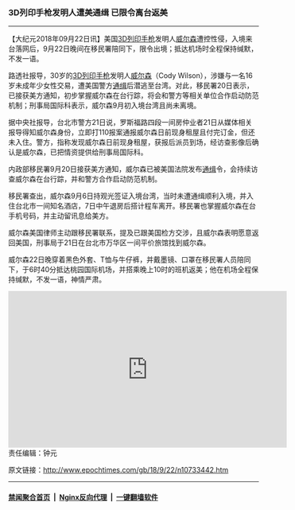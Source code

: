 ### 3D列印手枪发明人遭美通缉 已限令离台返美
------------------------

<p>【大纪元2018年09月22日讯】美国<a href="http://www.epochtimes.com/gb/tag/3d%E5%88%97%E5%8D%B0%E6%89%8B%E6%9E%AA.html">3D列印手枪</a>发明人<a href="http://www.epochtimes.com/gb/tag/%E5%A8%81%E5%B0%94%E6%A3%AE.html">威尔森</a>遭控性侵，入境来台落网后，9月22日晚间在移民署陪同下，限令出境；抵达机场时全程保持缄默，不发一语。</p>
<p>路透社报导，30岁的<a href="http://www.epochtimes.com/gb/tag/3d%E5%88%97%E5%8D%B0%E6%89%8B%E6%9E%AA.html">3D列印手枪</a>发明人<a href="http://www.epochtimes.com/gb/tag/%E5%A8%81%E5%B0%94%E6%A3%AE.html">威尔森</a>（Cody Wilson），涉嫌与一名16岁未成年少女性交易，遭美国警方<a href="http://www.epochtimes.com/gb/tag/%E9%80%9A%E7%BC%89.html">通缉</a>后潜逃至台湾。对此，移民署20日表示，已接获美方通知，初步掌握威尔森在台行踪，将会和警方等相关单位合作启动防范机制；刑事局国际科表示，威尔森9月初入境台湾且尚未离境。</p>
<p>据中央社报导，台北市警方21日说，罗斯福路四段一间房仲业者21日从媒体相关报导得知威尔森身份，立即打110报案通报威尔森日前现身租屋且付完订金，但还未入住。警方，指称发现威尔森日前现身租屋，获报后派员到场，经访查影像后确认是威尔森，已把情资提供给刑事局国际科。</p>
<p>内政部移民署9月20日接获美方通知，威尔森已被美国法院发布<a href="http://www.epochtimes.com/gb/tag/%E9%80%9A%E7%BC%89.html">通缉</a>令，会持续访查威尔森在台行踪，并和警方合作启动防范机制。</p>
<p>移民署查出，威尔森9月6日持观光签证入境台湾，当时未遭通缉顺利入境，并入住台北市一间知名酒店，7日中午退房后搭计程车离开。移民署也掌握威尔森在台手机号码，并主动留讯息给美方。</p>
<p>威尔森美国律师主动跟移民署联系，提及已跟美国检方交涉，且威尔森表明愿意返回美国，刑事局于21日在台北市万华区一间平价旅馆找到威尔森。</p>
<p>威尔森22日晚穿着黑色外套、T恤与牛仔裤，并戴墨镜、口罩在移民署人员陪同下，于6时40分抵达桃园国际机场，并搭乘晚上10时的班机返美；他在机场全程保持缄默，不发一语，神情严肃。</p>
<p><center><iframe src="https://www.youtube.com/embed/lzCdSVs4nFM?rel=0" width="560" height="315" frameborder="0" allowfullscreen="allowfullscreen"></iframe></center>责任编辑：钟元</p>

原文链接：http://www.epochtimes.com/gb/18/9/22/n10733442.htm


------------------------
#### [禁闻聚合首页](https://github.com/gfw-breaker/banned-news/blob/master/README.md) &nbsp;|&nbsp; [Nginx反向代理](https://github.com/gfw-breaker/open-proxy/blob/master/README.md) &nbsp;|&nbsp; [一键翻墙软件](https://github.com/gfw-breaker/nogfw/blob/master/README.md)